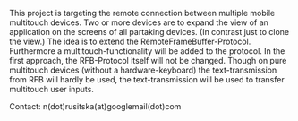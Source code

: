 This project is targeting the remote connection between multiple mobile multitouch devices. Two or more devices are to expand the view of an application on the screens of all partaking devices. (In contrast just to clone the view.)
The idea is to extend the RemoteFrameBuffer-Protocol.
Furthermore a multitouch-functionality will be added to the protocol.
In the first approach, the RFB-Protocol itself will not be changed. Though on pure multitouch devices (without a hardware-keyboard) the text-transmission from RFB will hardly be used, the text-transmission will be used to transfer multitouch user inputs.

Contact: n(dot)rusitska(at)googlemail(dot)com